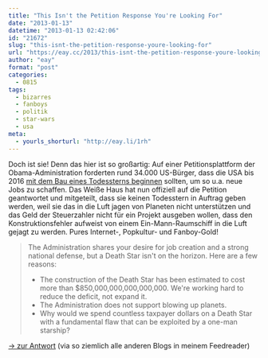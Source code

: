 ```yaml
---
title: "This Isn't the Petition Response You're Looking For"
date: "2013-01-13"
datetime: "2013-01-13 02:42:06"
id: "21672"
slug: "this-isnt-the-petition-response-youre-looking-for"
url: "https://eay.cc/2013/this-isnt-the-petition-response-youre-looking-for/"
author: "eay"
format: "post"
categories:
  - 0815
tags:
  - bizarres
  - fanboys
  - politik
  - star-wars
  - usa
meta:
  - yourls_shorturl: "http://eay.li/1rh"
---
```


Doch ist sie! Denn das hier ist so großartig: Auf einer Petitionsplattform der Obama-Administration forderten rund 34.000 US-Bürger, dass die USA bis 2016 [mit dem Bau eines Todessterns beginnen](https://petitions.whitehouse.gov/petition/secure-resources-and-funding-and-begin-construction-death-star-2016/wlfKzFkN) sollten, um so u.a. neue Jobs zu schaffen. Das Weiße Haus hat nun offiziell auf die Petition geantwortet und mitgeteilt, dass sie keinen Todesstern in Auftrag geben werden, weil sie das in die Luft jagen von Planeten nicht unterstützen und das Geld der Steuerzahler nicht für ein Projekt ausgeben wollen, dass den Konstruktionsfehler aufweist von einem Ein-Mann-Raumschiff in die Luft gejagt zu werden. Pures Internet-, Popkultur- und Fanboy-Gold!

> The Administration shares your desire for job creation and a strong national defense, but a Death Star isn't on the horizon. Here are a few reasons:
> 
> - The construction of the Death Star has been estimated to cost more than $850,000,000,000,000,000. We're working hard to reduce the deficit, not expand it.
> - The Administration does not support blowing up planets.
> - Why would we spend countless taxpayer dollars on a Death Star with a fundamental flaw that can be exploited by a one-man starship?

[→ zur Antwort](https://petitions.whitehouse.gov/petition/secure-resources-and-funding-and-begin-construction-death-star-2016/wlfKzFkN) (via so ziemlich alle anderen Blogs in meinem Feedreader)
